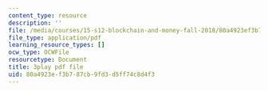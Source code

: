 ```yaml
---
content_type: resource
description: ''
file: /media/courses/15-s12-blockchain-and-money-fall-2018/80a4923ef3b787cb9fd3d5ff74c8d4f3_5auv_xrvoJk.pdf
file_type: application/pdf
learning_resource_types: []
ocw_type: OCWFile
resourcetype: Document
title: 3play pdf file
uid: 80a4923e-f3b7-87cb-9fd3-d5ff74c8d4f3
---
```

